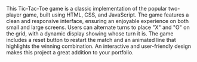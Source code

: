 This Tic-Tac-Toe game is a classic implementation of the popular two-player game, built using HTML, CSS, and JavaScript. The game features a clean and responsive interface, ensuring an enjoyable experience on both small and large screens. Users can alternate turns to place "X" and "O" on the grid, with a dynamic display showing whose turn it is. The game includes a reset button to restart the match and an animated line that highlights the winning combination. An interactive and user-friendly design makes this project a great addition to your portfolio.
